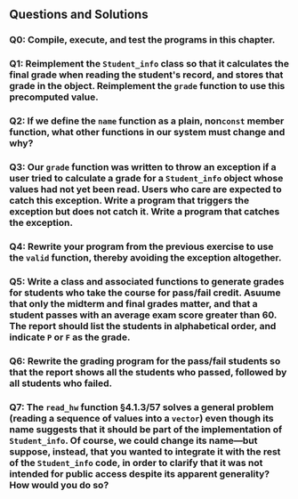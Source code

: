## Questions and Solutions

### Q0: Compile, execute, and test the programs in this chapter.

### Q1: Reimplement the `Student_info` class so that it calculates the final grade when reading the student's record, and stores that grade in the object. Reimplement the `grade` function to use this precomputed value.

### Q2: If we define the `name` function as a plain, non`const` member function, what other functions in our system must change and why?

### Q3: Our `grade` function was written to throw an exception if a user tried to calculate a grade for a `Student_info` object whose values had not yet been read. Users who care are expected to catch this exception. Write a program that triggers the exception but does not catch it. Write a program that catches the exception.

### Q4: Rewrite your program from the previous exercise to use the `valid` function, thereby avoiding the exception altogether.

### Q5: Write a class and associated functions to generate grades for students who take the course for pass/fail credit. Asuume that only the midterm and final grades matter, and that a student passes with an average exam score greater than 60. The report should list the students in alphabetical order, and indicate `P` or `F` as the grade.

### Q6: Rewrite the grading program for the pass/fail students so that the report shows all the students who passed, followed by all students who failed.

### Q7: The `read_hw` function §4.1.3/57 solves a general problem (reading a sequence of values into a `vector`) even though its name suggests that it should be part of the implementation of `Student_info`. Of course, we could change its name—but suppose, instead, that you wanted to integrate it with the rest of the `Student_info` code, in order to clarify that it was not intended for public access despite its apparent generality? How would you do so?